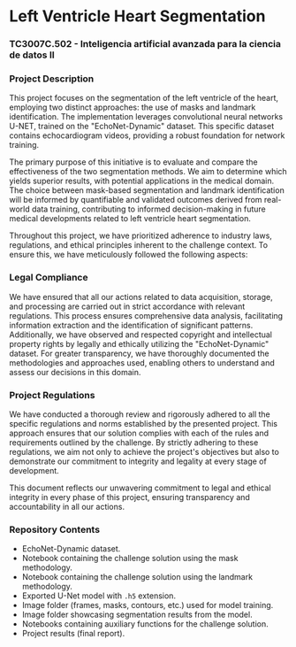 # Left Ventricle Heart Segmentation

### TC3007C.502 - Inteligencia artificial avanzada para la ciencia de datos II

### Project Description
This project focuses on the segmentation of the left ventricle of the heart, employing two distinct approaches: the use of masks and landmark identification. The implementation leverages convolutional neural networks U-NET, trained on the "EchoNet-Dynamic" dataset. This specific dataset contains echocardiogram videos, providing a robust foundation for network training.

The primary purpose of this initiative is to evaluate and compare the effectiveness of the two segmentation methods. We aim to determine which yields superior results, with potential applications in the medical domain. The choice between mask-based segmentation and landmark identification will be informed by quantifiable and validated outcomes derived from real-world data training, contributing to informed decision-making in future medical developments related to left ventricle heart segmentation.

Throughout this project, we have prioritized adherence to industry laws, regulations, and ethical principles inherent to the challenge context. To ensure this, we have meticulously followed the following aspects:

### Legal Compliance
We have ensured that all our actions related to data acquisition, storage, and processing are carried out in strict accordance with relevant regulations. This process ensures comprehensive data analysis, facilitating information extraction and the identification of significant patterns. Additionally, we have observed and respected copyright and intellectual property rights by legally and ethically utilizing the "EchoNet-Dynamic" dataset. For greater transparency, we have thoroughly documented the methodologies and approaches used, enabling others to understand and assess our decisions in this domain.


### Project Regulations
We have conducted a thorough review and rigorously adhered to all the specific regulations and norms established by the presented project. This approach ensures that our solution complies with each of the rules and requirements outlined by the challenge. By strictly adhering to these regulations, we aim not only to achieve the project's objectives but also to demonstrate our commitment to integrity and legality at every stage of development.

This document reflects our unwavering commitment to legal and ethical integrity in every phase of this project, ensuring transparency and accountability in all our actions.

### Repository Contents
 - EchoNet-Dynamic dataset.
 - Notebook containing the challenge solution using the mask methodology.
 - Notebook containing the challenge solution using the landmark methodology.
 - Exported U-Net model with `.h5` extension.
 - Image folder (frames, masks, contours, etc.) used for model training.
 - Image folder showcasing segmentation results from the model.
 - Notebooks containing auxiliary functions for the challenge solution.
 - Project results (final report).
